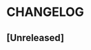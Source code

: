 # CHANGELOG

## [Unreleased]

<!--
[Unreleased]: https://github.com/beste/array-cache/compare/1.0.0...main
[1.0.0]: https://github.com/beste/array-cache/tree/1.0.0
-->
